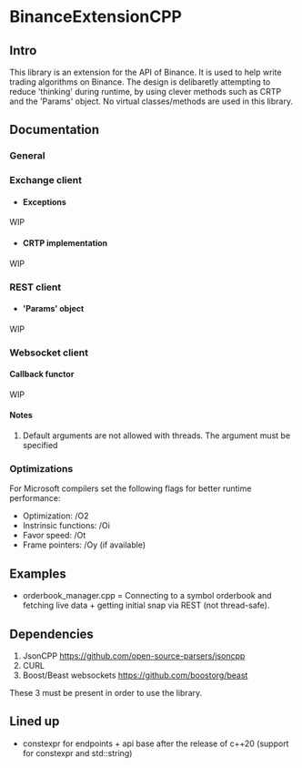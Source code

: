 # BinanceExtensionCPP

## Intro 

This library is an extension for the API of Binance. It is used to help write trading algorithms on Binance. 
The design is delibaretly attempting to reduce 'thinking' during runtime, by using clever methods such as CRTP and the 'Params' object. 
No virtual classes/methods are used in this library.

## Documentation
### General

### Exchange client
- #### Exceptions
WIP
- #### CRTP implementation
WIP

### REST client
- #### 'Params' object
WIP

### Websocket client
#### Callback functor
WIP
#### Notes
1. Default arguments are not allowed with threads. The argument must be specified

### Optimizations
For Microsoft compilers set the following flags for better runtime performance:
* Optimization: /O2
* Instrinsic functions: /Oi
* Favor speed: /Ot
* Frame pointers: /Oy (if available)

## Examples
* orderbook_manager.cpp = Connecting to a symbol orderbook and fetching live data + getting initial snap via REST (not thread-safe).

## Dependencies

1. JsonCPP https://github.com/open-source-parsers/jsoncpp
2. CURL 
3. Boost/Beast websockets https://github.com/boostorg/beast

These 3 must be present in order to use the library.


## Lined up
* constexpr for endpoints + api base after the release of c++20 (support for constexpr and std::string)
